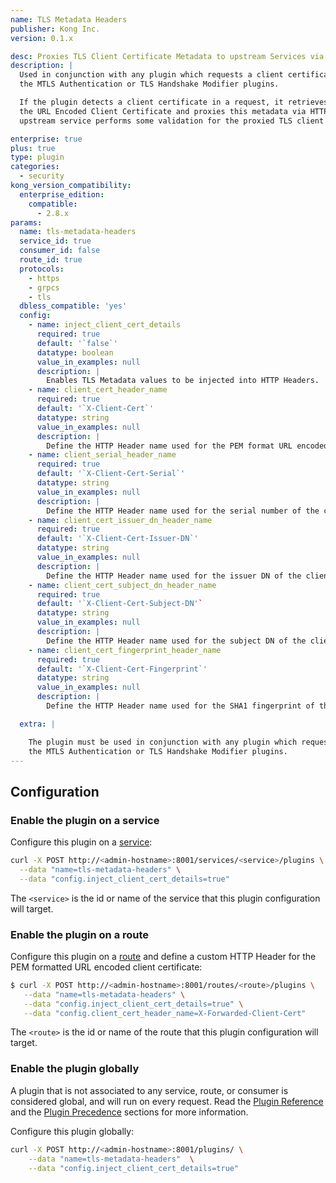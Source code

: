 ```yaml
---
name: TLS Metadata Headers
publisher: Kong Inc.
version: 0.1.x

desc: Proxies TLS Client Certificate Metadata to upstream Services via HTTP Headers
description: |
  Used in conjunction with any plugin which requests a client certificate such as
  the MTLS Authentication or TLS Handshake Modifier plugins.

  If the plugin detects a client certificate in a request, it retrieves the TLS Metadata, such as 
  the URL Encoded Client Certificate and proxies this metadata via HTTP Headers. This is useful when an 
  upstream service performs some validation for the proxied TLS client certificate.

enterprise: true
plus: true
type: plugin
categories:
  - security
kong_version_compatibility:
  enterprise_edition:
    compatible:
      - 2.8.x
params:
  name: tls-metadata-headers
  service_id: true
  consumer_id: false
  route_id: true
  protocols:
    - https
    - grpcs
    - tls
  dbless_compatible: 'yes'
  config:
    - name: inject_client_cert_details
      required: true
      default: '`false`'
      datatype: boolean
      value_in_examples: null
      description: |
        Enables TLS Metadata values to be injected into HTTP Headers.
    - name: client_cert_header_name
      required: true
      default: '`X-Client-Cert`'
      datatype: string
      value_in_examples: null
      description: |
        Define the HTTP Header name used for the PEM format URL encoded client certificate.
    - name: client_serial_header_name
      required: true
      default: '`X-Client-Cert-Serial`'
      datatype: string
      value_in_examples: null
      description: |
        Define the HTTP Header name used for the serial number of the client certificate.
    - name: client_cert_issuer_dn_header_name
      required: true
      default: '`X-Client-Cert-Issuer-DN`'
      datatype: string
      value_in_examples: null
      description: |
        Define the HTTP Header name used for the issuer DN of the client certificate.
    - name: client_cert_subject_dn_header_name
      required: true
      default: '`X-Client-Cert-Subject-DN'`
      datatype: string
      value_in_examples: null
      description: |
        Define the HTTP Header name used for the subject DN of the client certificate.
    - name: client_cert_fingerprint_header_name
      required: true
      default: '`X-Client-Cert-Fingerprint`'
      datatype: string
      value_in_examples: null
      description: |
        Define the HTTP Header name used for the SHA1 fingerprint of the client certificate.

  extra: |

    The plugin must be used in conjunction with any plugin which requests a client certificate such as
    the MTLS Authentication or TLS Handshake Modifier plugins.
---
```


## Configuration

### Enable the plugin on a service

Configure this plugin on a [service](/gateway/latest/admin-api/#service-object):

```bash
curl -X POST http://<admin-hostname>:8001/services/<service>/plugins \
  --data "name=tls-metadata-headers" \
  --data "config.inject_client_cert_details=true"
```

The `<service>` is the id or name of the service that this plugin configuration will target.

### Enable the plugin on a route

Configure this plugin on a [route](/gateway/latest/admin-api/#route-object) and define a custom
HTTP Header for the PEM formatted URL encoded client certificate:

```bash
$ curl -X POST http://<admin-hostname>:8001/routes/<route>/plugins \
   --data "name=tls-metadata-headers" \
   --data "config.inject_client_cert_details=true" \
   --data "config.client_cert_header_name=X-Forwarded-Client-Cert"
   ```

The `<route>` is the id or name of the route that this plugin configuration will target.

### Enable the plugin globally

A plugin that is not associated to any service, route, or consumer is considered global, and
will run on every request. Read the [Plugin Reference](/gateway/latest/admin-api/#add-plugin) and the
[Plugin Precedence](/gateway/latest/admin-api/#precedence) sections for more information.

Configure this plugin globally:

```bash
curl -X POST http://<admin-hostname>:8001/plugins/ \
    --data "name=tls-metadata-headers"  \
    --data "config.inject_client_cert_details=true"
```
